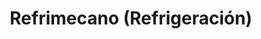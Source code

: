 ---
title: "Refrimecano (Refrigeración)"
url: /caracas/refrimecano-refrigeracion/
shop: Baustoffe
---